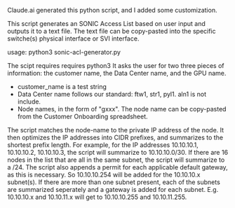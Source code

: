Claude.ai generated this python script, and I added some customization.

This script generates an SONIC Access List based on user input and outputs it to a text file. The text file can be copy-pasted into the specific switche(s) physical interface or SVI interface.

usage: python3 sonic-acl-generator.py


The scipt requires requires python3
It asks the user for two three pieces of information: the customer name, the Data Center name, and the GPU name.
* customer_name is a test string
* Data Center name follows our standard: ftw1, str1, pyl1. aln1 is not include.
* Node names, in the form of "gxxx". The node name can be copy-pasted from the Customer Onboarding spreadsheet.

The script matches the node-name to the private IP address of the node. It then optimizes the IP addresses into CIDR prefixes, and summarizes to the shortest prefix length. 
For example, for the IP addresses 10.10.10.1, 10.10.10.2, 10.10.10.3, the script will summarize to 10.10.10.0/30. If there are 16 nodes in the list that are all in the same subnet, the script will summarize to a /24. 
The script also appends a permit for each applicable default gateway, as this is necessary. So 10.10.10.254 will be added for the 10.10.10.x subnet(s).
If there are more than one subnet present, each of the subnets are summarized seperately and a gateway is added for each subnet. E.g. 10.10.10.x and 10.10.11.x will get to 10.10.10.255 and 10.10.11.255. 
